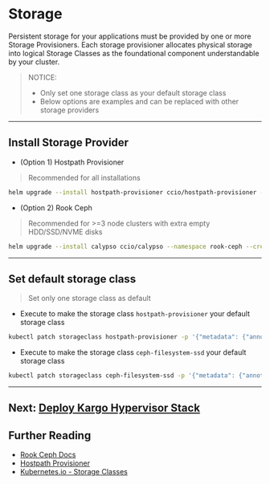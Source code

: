 # Storage    
Persistent storage for your applications must be provided by one or more Storage Provisioners. Each storage provisioner allocates physical storage into logical Storage Classes as the foundational component understandable by your cluster.    
    
> NOTICE:    
> - Only set one storage class as your default storage class 
> - Below options are examples and can be replaced with other storage providers 

---
## Install Storage Provider
  - (Option 1) Hostpath Provisioner 
>  Recommended for all installations
```sh
helm upgrade --install hostpath-provisioner ccio/hostpath-provisioner --namespace hostpath-provisioner --create-namespace
```
  - (Option 2) Rook Ceph
>  Recommended for >=3 node clusters with extra empty HDD/SSD/NVME disks
```sh
helm upgrade --install calypso ccio/calypso --namespace rook-ceph --create-namespace
```

---
## Set default storage class
>    Set only one storage class as default
  - Execute to make the storage class `hostpath-provisioner` your default storage class
```sh
kubectl patch storageclass hostpath-provisioner -p '{"metadata": {"annotations":{"storageclass.kubernetes.io/is-default-class":"true"}}}'
```
  - Execute to make the storage class `ceph-filesystem-ssd` your default storage class
```sh
kubectl patch storageclass ceph-filesystem-ssd -p '{"metadata": {"annotations":{"storageclass.kubernetes.io/is-default-class":"true"}}}'
```

---
## Next: [Deploy Kargo Hypervisor Stack](./kargo.md)     
    
## Further Reading
  - [Rook Ceph Docs](https://rook.github.io/docs/rook/latest)
  - [Hostpath Provisioner](https://github.com/kubevirt/hostpath-provisioner)
  - [Kubernetes.io - Storage Classes](https://kubernetes.io/docs/concepts/storage/storage-classes)
